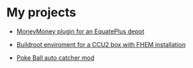 My projects
===========

- [MoneyMoney plugin for an EquatePlus depot](https://michael-beutling.github.io/equateplus-moneymoney/)

- [Buildroot enviroment for a CCU2 box with FHEM installation](https://michael-beutling.github.io/fhem-ccu2/)

- [Poke Ball auto catcher mod](https://michael-beutling.github.io/pokeball-autocatcher/)
